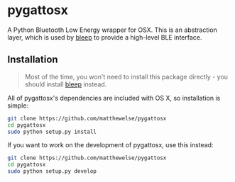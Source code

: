 # pygattosx

A Python Bluetooth Low Energy wrapper for OSX. This is an abstraction layer, which is used by [bleep](https://github.com/matthewelse/bleep) to provide a high-level BLE interface.

## Installation

> Most of the time, you won't need to install this package directly - you should install [bleep](https://github.com/matthewelse/bleep) instead.

All of pygattosx's dependencies are included with OS X, so installation is simple:

```bash
git clone https://github.com/matthewelse/pygattosx
cd pygattosx
sudo python setup.py install
```

If you want to work on the development of pygattosx, use this instead:

```bash
git clone https://github.com/matthewelse/pygattosx
cd pygattosx
sudo python setup.py develop
```

